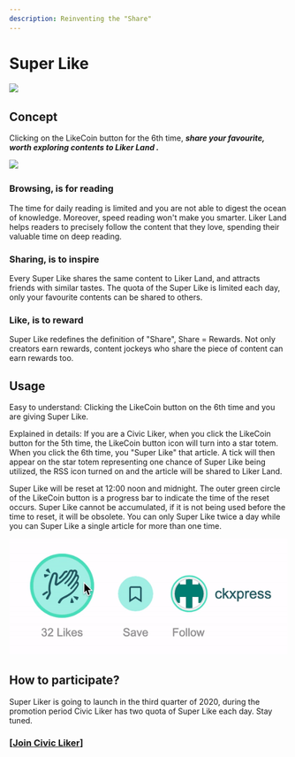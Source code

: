 ```yaml
---
description: Reinventing the "Share"
---
```


# Super Like

![](https://gblobscdn.gitbook.com/assets%2F-LL4mdaVjNgL6A1--PV0%2F-MDKKfTTMClruYgMEN2z%2F-MDKL9uOAcQBWwTt-7PY%2Flikecoin_ad92_super_like_dragonball.png?alt=media&token=aebf61cf-24c0-4d70-9cce-a582d82122e8)

## Concept

Clicking on the LikeCoin button for the 6th time, _**share your favourite, worth exploring contents to Liker Land
.**_



![](https://gblobscdn.gitbook.com/assets%2F-LL4mdaVjNgL6A1--PV0%2F-MAXu9Lxx14vpKr9dO54%2F-MAXwN5NxScgV0FwK61i%2FSuperLike.gif?alt=media&token=a965b055-7c80-4b38-9d05-776d694d0ff1)

### Browsing, is for reading

The time for daily reading is limited and you are not able to digest the ocean of knowledge. Moreover, speed reading won't make you smarter. Liker Land helps readers to precisely follow the content that they love, spending their valuable time on deep reading.

### **Sharing, is to inspire**

Every Super Like shares the same content to Liker Land, and attracts friends with similar tastes. The quota of the Super Like is limited each day, only your favourite contents can be shared to others.

### Like, is to reward

Super Like redefines the definition of "Share", Share = Rewards. Not only creators earn rewards, content jockeys who share the piece of content can earn rewards too.

## Usage <a id="zen-yang-can-yu"></a>

Easy to understand: Clicking the LikeCoin button on the 6th time and you are giving Super Like.

Explained in details: If you are a Civic Liker, when you click the LikeCoin button for the 5th time, the LikeCoin button icon will turn into a star totem. When you click the 6th time, you "Super Like" that article. A tick will then appear on the star totem representing one chance of Super Like being utilized, the RSS icon turned on and the article will be shared to Liker Land.

Super Like will be reset at 12:00 noon and midnight. The outer green circle of the LikeCoin button is a progress bar to indicate the time of the reset occurs. Super Like cannot be accumulated, if it is not being used before the time to reset, it will be obsolete. You can only Super Like twice a day while you can Super Like a single article for more than one time.

![](../../.gitbook/assets/superlike.gif)

## **How to participate?** <a id="zen-yang-can-yu"></a>

Super Liker is going to launch in the third quarter of 2020, during the promotion period Civic Liker has two quota of Super Like each day. Stay tuned.

### \[[Join **Civic Liker**](https://liker.land/civic)\]

